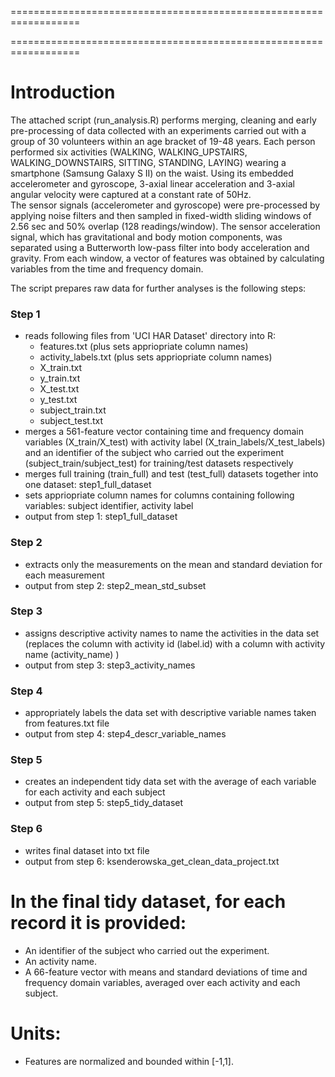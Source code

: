 ==================================================================

==================================================================
# Introduction
The attached script (run_analysis.R) performs merging, cleaning and early pre-processing of data collected with an experiments 
carried out with a group of 30 volunteers within an age bracket of 19-48 years. 
Each person performed six activities (WALKING, WALKING_UPSTAIRS, WALKING_DOWNSTAIRS, SITTING, STANDING, LAYING) wearing a smartphone 
(Samsung Galaxy S II) on the waist. Using its embedded accelerometer and gyroscope, 3-axial linear acceleration and 3-axial angular 
velocity were captured at a constant rate of 50Hz.  
The sensor signals (accelerometer and gyroscope) were pre-processed by applying noise filters and then sampled in fixed-width sliding 
windows of 2.56 sec and 50% overlap (128 readings/window). The sensor acceleration signal, which has gravitational and body motion components,
was separated using a Butterworth low-pass filter into body acceleration and gravity. From each window, a vector of features was obtained 
by calculating variables from the time and frequency domain.

The script prepares raw data for further analyses is the following steps:

### Step 1
- reads following files from 'UCI HAR Dataset' directory into R: 
	* features.txt (plus sets appriopriate column names)
	* activity_labels.txt (plus sets appriopriate column names)
	* X_train.txt
	* y_train.txt
	* X_test.txt
	* y_test.txt 	
	* subject_train.txt
	* subject_test.txt
- merges a 561-feature vector containing time and frequency domain variables (X_train/X_test) with activity label (X_train_labels/X_test_labels) 
and an identifier of the subject who carried out the experiment (subject_train/subject_test) for training/test datasets respectively
- merges full training (train_full) and test (test_full) datasets together into one dataset: step1_full_dataset
- sets appriopriate column names for columns containing following variables: subject identifier, activity label
- output from step 1: step1_full_dataset

### Step 2
- extracts only the measurements on the mean and standard deviation for each measurement
- output from step 2: step2_mean_std_subset

### Step 3
- assigns descriptive activity names to name the activities in the data set (replaces the column with activity id (label.id) with a column with activity name (activity_name) )
- output from step 3: step3_activity_names

### Step 4
- appropriately labels the data set with descriptive variable names taken from features.txt file
- output from step 4: step4_descr_variable_names

### Step 5
- creates an independent tidy data set with the average of each variable for each activity and each subject
- output from step 5: step5_tidy_dataset

### Step 6
- writes final dataset into txt file
- output from step 6: ksenderowska_get_clean_data_project.txt


In the final tidy dataset, for each record it is provided:
======================================

- An identifier of the subject who carried out the experiment.
- An activity name. 
- A 66-feature vector with means and standard deviations of time and frequency domain variables, averaged over each activity and each subject.


Units:
======
- Features are normalized and bounded within [-1,1].


